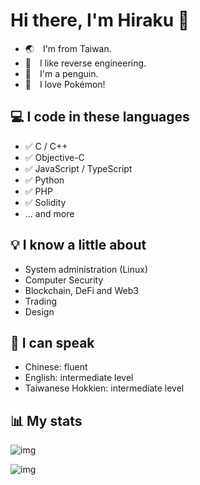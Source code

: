 # Hi there, I'm Hiraku 🐧

- 🌏 I'm from Taiwan.
- 🔨 I like reverse engineering.
- 🐧 I'm a penguin.
- 🥰 I love Pokémon!

## :computer: I code in these languages
- ✅ C / C++
- ✅ Objective-C
- ✅ JavaScript / TypeScript
- ✅ Python
- ✅ PHP
- ✅ Solidity 
- ... and more

## 💡 I know a little about

- System administration (Linux)
- Computer Security
- Blockchain, DeFi and Web3
- Trading
- Design

## 💬 I can speak

- Chinese: fluent
- English: intermediate level
- Taiwanese Hokkien: intermediate level
  
## 📊 My stats

![img](https://github-readme-stats.vercel.app/api?username=hirakujira&count_private=true&show_icons=true&include_all_commits=true&theme=radical)

![img](https://github-readme-stats.vercel.app/api/top-langs/?username=hirakujira&hide=HTML&show_icons=true&layout=compact&theme=radical)
